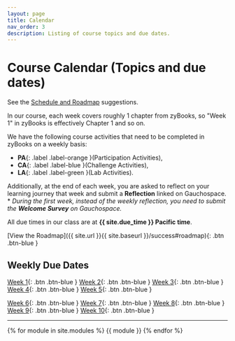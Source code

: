 ```yaml
---
layout: page
title: Calendar
nav_order: 3
description: Listing of course topics and due dates.
---
```


# Course Calendar (Topics and due dates)

See the [Schedule and Roadmap]({{site.url}}/{{site.baseurl}}/success/#time-management-and-scheduling) suggestions. 

In our course, each week covers roughly 1 chapter from zyBooks, so "Week 1" in zyBooks is effectively Chapter 1 and so on.

We have the following course activities that need to be completed in zyBooks on a weekly basis: 
* **PA**{: .label .label-orange }(Participation Activities), 
* **CA**{: .label .label-blue }(Challenge Activities), 
* **LA**{: .label .label-green }(Lab Activities).

<!--
To make sure that you get started with the labs, we have **LA Checkpoints**{: .label .label-green }, which you will need to submit right after the labs.
See more information in the [respective FAQ explanation]({{site.url}}/{{site.baseurl}}/faq#what-is-the-lab-checkpoint-score-in-gradebook).
-->

Additionally, at the end of each week, you are asked to reflect on your learning journey that week and submit a **Reflection** linked on Gauchospace.
\* _During the first week, instead of the weekly reflection, you need to submit the **Welcome Survey** on Gauchospace._

<!--In order to ensure that you are rewarded for participating during the synchronous times, we will be collecting your progress on the breakout room activities and participation in the in-class activities.-->

All due times in our class are at **{{ site.due_time }} Pacific time**.

[View the Roadmap]({{ site.url }}{{ site.baseurl }}/success#roadmap){: .btn .btn-blue }

## Weekly Due Dates

[Week 1](#week-1){: .btn .btn-blue }
[Week 2](#week-2){: .btn .btn-blue }
[Week 3](#week-3){: .btn .btn-blue }
[Week 4](#week-4){: .btn .btn-blue }
[Week 5](#week-5){: .btn .btn-blue }

[Week 6](#week-6){: .btn .btn-blue }
[Week 7](#week-7){: .btn .btn-blue }
[Week 8](#week-8){: .btn .btn-blue }
[Week 9](#week-9){: .btn .btn-blue }
[Week 10](#week-10){: .btn .btn-blue }

-----


<!--[Jump to the current week]({{ site.url }}{{ site.baseurl }}/calendar#week-1){: .btn .btn-blue }-->
{% for module in site.modules %}
{{ module }}
{% endfor %}
